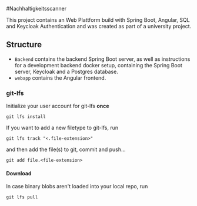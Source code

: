 #Nachhaltigkeitsscanner

This project contains an Web Plattform build with Spring Boot, Angular, SQL and Keycloak Authentication and was created as part of a university project.

## Structure

- `Backend` contains the backend Spring Boot server, as well as instructions for a development backend docker setup,
  containing the Spring Boot server, Keycloak and a Postgres database.
- `webapp` contains the Angular frontend.

### git-lfs

Initialize your user account for git-lfs **once**

```git lfs install```

If you want to add a new filetype to git-lfs, run

```git lfs track "<.file-extension>"```

and then add the file(s) to git, commit and push...

```git add file.<file-extension>```

#### Download
In case binary blobs aren't loaded into your local repo, run

```git lfs pull```
